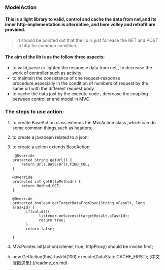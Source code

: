 ### ModelAction

#### This is a light library to valid, control and cache the data from net,and its inner http-implementation is alternative, and here volley and retrofit are provided.
> It should be pointed out that the lib is just for ease the GET and POST in http for common condition.
#### The aim of the lib is as the follow three aspects:
- to valid,parse or lighten the response data from net , to decrease the work of controller such as activity;
- to maintain the consistence of one request-response procedure,especially in the condition of numbers of request by the same url with the different request body.
- to cache the data just by the execute code , decrease the coupling between controller and model in MVC.

### The steps to use action:
1. to create BaseAction class extends the MvcAction class ,which can do some common things,such as headers;
2. to create a javabean related to a json;
3. to create a action extends BaseAction;

        @Override
       protected String getUrl() {
           return Urls.BASE+Urls.FIND_COL;
       }

       @Override
       protected int getHttpMethod() {
           return Method_GET;
       }

       @Override
       protected boolean getTargetDataFromJson(String aResult, long aTaskId) {
             if(valid(){
                   listener.onSuccess(targetResult,aTaskId);
                   return true;
             }
             return false;

       }
4. MvcPointer.init(actionListener, true, httpProxy) should be invoke first;
5. new GetAction(this).taskId(100).execute(DataState.CACHE_FIRST);
[中文版戳这里]:(/readme_cn.md)

